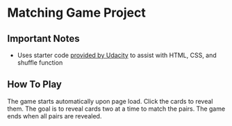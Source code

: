 # Matching Game Project
## Important Notes
* Uses starter code [provided by Udacity](https://github.com/udacity/fend-project-memory-game) to assist with HTML, CSS, and shuffle function

## How To Play
The game starts automatically upon page load. Click the cards to reveal them. The goal is to reveal
cards two at a time to match the pairs. The game ends when all pairs are revealed.


